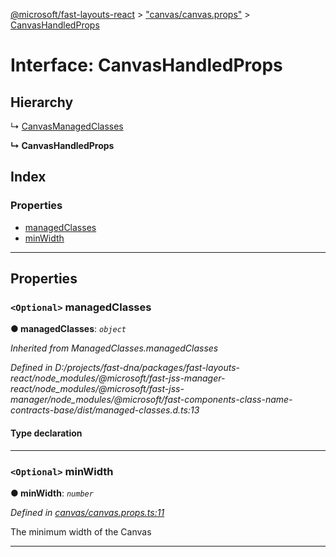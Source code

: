 [@microsoft/fast-layouts-react](../README.md) > ["canvas/canvas.props"](../modules/_canvas_canvas_props_.md) > [CanvasHandledProps](../interfaces/_canvas_canvas_props_.canvashandledprops.md)

# Interface: CanvasHandledProps

## Hierarchy

↳  [CanvasManagedClasses](_canvas_canvas_props_.canvasmanagedclasses.md)

**↳ CanvasHandledProps**

## Index

### Properties

* [managedClasses](_canvas_canvas_props_.canvashandledprops.md#managedclasses)
* [minWidth](_canvas_canvas_props_.canvashandledprops.md#minwidth)

---

## Properties

<a id="managedclasses"></a>

### `<Optional>` managedClasses

**● managedClasses**: *`object`*

*Inherited from ManagedClasses.managedClasses*

*Defined in D:/projects/fast-dna/packages/fast-layouts-react/node_modules/@microsoft/fast-jss-manager-react/node_modules/@microsoft/fast-jss-manager/node_modules/@microsoft/fast-components-class-name-contracts-base/dist/managed-classes.d.ts:13*

#### Type declaration

___
<a id="minwidth"></a>

### `<Optional>` minWidth

**● minWidth**: *`number`*

*Defined in [canvas/canvas.props.ts:11](https://github.com/Microsoft/fast-dna/blob/164dd3ca/packages/fast-layouts-react/src/canvas/canvas.props.ts#L11)*

The minimum width of the Canvas

___

